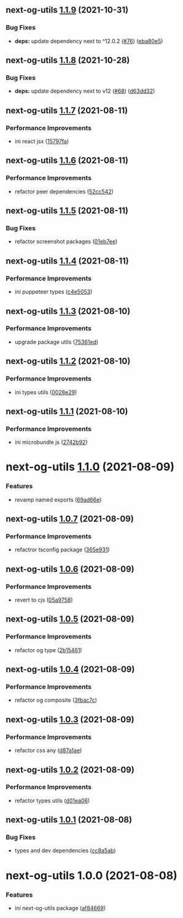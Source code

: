 ## next-og-utils [1.1.9](https://github.com/shunkakinoki/packages/compare/next-og-utils@1.1.8...next-og-utils@1.1.9) (2021-10-31)

### Bug Fixes

- **deps:** update dependency next to ^12.0.2 ([#76](https://github.com/shunkakinoki/packages/issues/76)) ([eba80e5](https://github.com/shunkakinoki/packages/commit/eba80e567044c9dbce7d3a55cfc6f01a163e12c1))

## next-og-utils [1.1.8](https://github.com/shunkakinoki/packages/compare/next-og-utils@1.1.7...next-og-utils@1.1.8) (2021-10-28)

### Bug Fixes

- **deps:** update dependency next to v12 ([#68](https://github.com/shunkakinoki/packages/issues/68)) ([d63dd32](https://github.com/shunkakinoki/packages/commit/d63dd328bc77b72a53ef88a7ac2e47412133c534))

## next-og-utils [1.1.7](https://github.com/shunkakinoki/packages/compare/next-og-utils@1.1.6...next-og-utils@1.1.7) (2021-08-11)

### Performance Improvements

- ini react jsx ([15797fa](https://github.com/shunkakinoki/packages/commit/15797fafa25539bc66b23d3c5e9f4a61984553b3))

## next-og-utils [1.1.6](https://github.com/shunkakinoki/packages/compare/next-og-utils@1.1.5...next-og-utils@1.1.6) (2021-08-11)

### Performance Improvements

- refactor peer dependencies ([52cc542](https://github.com/shunkakinoki/packages/commit/52cc54206ffe532b109dfd52e35fea7d0cf0f23e))

## next-og-utils [1.1.5](https://github.com/shunkakinoki/packages/compare/next-og-utils@1.1.4...next-og-utils@1.1.5) (2021-08-11)

### Bug Fixes

- refactor screenshot packages ([01eb7ee](https://github.com/shunkakinoki/packages/commit/01eb7eee2f583ed00f32e449c6fb6e2215f488b3))

## next-og-utils [1.1.4](https://github.com/shunkakinoki/packages/compare/next-og-utils@1.1.3...next-og-utils@1.1.4) (2021-08-11)

### Performance Improvements

- ini puppeteer types ([c4e5053](https://github.com/shunkakinoki/packages/commit/c4e5053150a772ec651fbd15d0e44002435f69ea))

## next-og-utils [1.1.3](https://github.com/shunkakinoki/packages/compare/next-og-utils@1.1.2...next-og-utils@1.1.3) (2021-08-10)

### Performance Improvements

- upgrade package utils ([75361ed](https://github.com/shunkakinoki/packages/commit/75361edbf88b1d1cc4fb61581b0706c6babccd23))

## next-og-utils [1.1.2](https://github.com/shunkakinoki/packages/compare/next-og-utils@1.1.1...next-og-utils@1.1.2) (2021-08-10)

### Performance Improvements

- ini types utils ([0028e29](https://github.com/shunkakinoki/packages/commit/0028e29d531e0848e7f87f95969e7667f006cfad))

## next-og-utils [1.1.1](https://github.com/shunkakinoki/packages/compare/next-og-utils@1.1.0...next-og-utils@1.1.1) (2021-08-10)

### Performance Improvements

- ini microbundle js ([2742b92](https://github.com/shunkakinoki/packages/commit/2742b92a5e67336eb7e2fec8f36c444627eda6b6))

# next-og-utils [1.1.0](https://github.com/shunkakinoki/packages/compare/next-og-utils@1.0.7...next-og-utils@1.1.0) (2021-08-09)

### Features

- revamp named exports ([69ad66e](https://github.com/shunkakinoki/packages/commit/69ad66ebfae66a5266090905414038ee8b5ded1c))

## next-og-utils [1.0.7](https://github.com/shunkakinoki/packages/compare/next-og-utils@1.0.6...next-og-utils@1.0.7) (2021-08-09)

### Performance Improvements

- refactror tsconfig package ([365e931](https://github.com/shunkakinoki/packages/commit/365e9316dd0e2d746d57be5f233f2f8e815c4a38))

## next-og-utils [1.0.6](https://github.com/shunkakinoki/packages/compare/next-og-utils@1.0.5...next-og-utils@1.0.6) (2021-08-09)

### Performance Improvements

- revert to cjs ([05a9758](https://github.com/shunkakinoki/packages/commit/05a975820adc76431504e2def934ebc10b07239b))

## next-og-utils [1.0.5](https://github.com/shunkakinoki/packages/compare/next-og-utils@1.0.4...next-og-utils@1.0.5) (2021-08-09)

### Performance Improvements

- refactor og type ([2b15461](https://github.com/shunkakinoki/packages/commit/2b15461abcc6818155127dd65e185bd6a85db254))

## next-og-utils [1.0.4](https://github.com/shunkakinoki/packages/compare/next-og-utils@1.0.3...next-og-utils@1.0.4) (2021-08-09)

### Performance Improvements

- refactor og composite ([3fbac7c](https://github.com/shunkakinoki/packages/commit/3fbac7c9c4a3081d035f35c4aea15af806be5e23))

## next-og-utils [1.0.3](https://github.com/shunkakinoki/packages/compare/next-og-utils@1.0.2...next-og-utils@1.0.3) (2021-08-09)

### Performance Improvements

- refactor css any ([d87a1ae](https://github.com/shunkakinoki/packages/commit/d87a1aecac701a3d9529ff6272e014d30c00839b))

## next-og-utils [1.0.2](https://github.com/shunkakinoki/packages/compare/next-og-utils@1.0.1...next-og-utils@1.0.2) (2021-08-09)

### Performance Improvements

- refactor types utils ([d01ea06](https://github.com/shunkakinoki/packages/commit/d01ea0696de6b7889e0fa134bbf5fe6773f17e2d))

## next-og-utils [1.0.1](https://github.com/shunkakinoki/packages/compare/next-og-utils@1.0.0...next-og-utils@1.0.1) (2021-08-08)

### Bug Fixes

- types and dev dependencies ([cc8a5ab](https://github.com/shunkakinoki/packages/commit/cc8a5ab1f9859f392c9b50bfca4e57b66090a3fa))

# next-og-utils 1.0.0 (2021-08-08)

### Features

- ini next-og-utils package ([af84669](https://github.com/shunkakinoki/packages/commit/af8466963dc8550320089af1a9862d713dd5a5c0))
